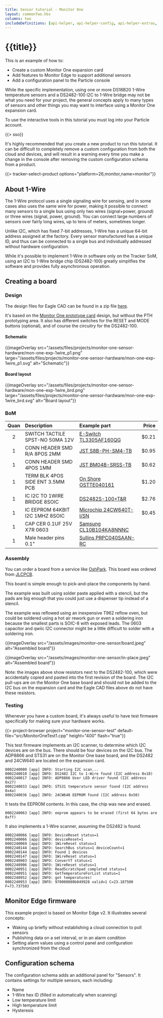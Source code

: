 ```yaml
---
title: Sensor tutorial - Monitor One
layout: commonTwo.hbs
columns: two
includeDefinitions: [api-helper, api-helper-config, api-helper-extras, api-helper-json, api-helper-projects, api-helper-tracker, codemirror, zip]
---
```



# {{title}}

This is an example of how to:

- Create a custom Monitor One expansion card
- Add features to Monitor Edge to support additional sensors
- Add a configuration panel to the Particle console

While the specific implementation, using one or more DS18B20 1-Wire temperature sensors and a DS2482-100 I2C to 1-Wire bridge 
may not be what you need for your project, the general concepts apply to many types of sensors and other things you may
want to interface using a Monitor One expansion card.

To use the interactive tools in this tutorial you must log into your Particle account.

{{> sso}}

It's highly recommended that you create a new product to run this tutorial. It can be difficult to completely remove 
a custom configuration from both the cloud and devices, and will result in a warning every time you make a change in the 
console after removing the custom configuration schema from a product.

{{> tracker-select-product options="platform=26,monitor,name=monitor"}}

## About 1-Wire

The 1-Wire protocol uses a single signaling wire for sensing, and in some cases also uses the same wire for power, making it 
possible to connect many sensors to a single bus using only two wires (signal+power, ground) or three wires (signal, power, ground).
You can connect large numbers of sensors over fairly long wires, up to tens of meters, sometimes longer.

Unlike I2C, which has fixed 7-bit addresses, 1-Wire has a unique 64-bit address assigned at the factory. Every sensor 
manufactured has a unique ID, and thus can be connected to a single bus and individually addressed without hardware configuration.

While it's possible to implement 1-Wire in software only on the Tracker SoM, using an I2C to 1-Wire bridge chip (DS2482-100) 
greatly simplifies the software and provides fully asynchronous operation. 

## Creating a board


### Design

The design files for Eagle CAD can be found in a zip file [here](/assets/files/projects/monitor-one-sensor-hardware.zip).

It's based on the [Monitor One prototype card](https://github.com/particle-iot/monitor-one) design, but without the PTH prototyping area. It also has different switches for the RESET and MODE buttons (optional), and of course the circuitry for the DS2482-100.

#### Schematic 
{{imageOverlay src="/assets/files/projects/monitor-one-sensor-hardware/mon-one-exp-1wire_p1.png" large="/assets/files/projects/monitor-one-sensor-hardware/mon-one-exp-1wire_p1.svg" alt="Schematic"}}

#### Board layout

{{imageOverlay src="/assets/files/projects/monitor-one-sensor-hardware/mon-one-exp-1wire_brd.png" large="/assets/files/projects/monitor-one-sensor-hardware/mon-one-exp-1wire_brd.svg" alt="Board layout"}}


### BoM

| Quan | Description | Example part | Price |
| :---: | :--- | :--- | ---: |
| 2 | SWITCH TACTILE SPST-NO 50MA 12V | [E-Switch TL3305AF160QG](https://www.digikey.com/product-detail/en/e-switch/TL3305AF160QG/EG5350CT-ND/5816195) | $0.21|
| 1 | CONN HEADER SMD R/A 8POS 2MM | [JST S8B-PH-SM4-TB](https://www.digikey.com/en/products/detail/jst-sales-america-inc/S8B-PH-SM4-TB/926661) | $0.95| 
| 1 | CONN HEADER SMD 4POS 1MM | [JST BM04B-SRSS-TB](https://www.digikey.com/en/products/detail/jst-sales-america-inc/BM04B-SRSS-TB/926696) | $0.62 |
| 1 | TERM BLK 4POS SIDE ENT 3.5MM PCB | [On Shore OSTTE040161](https://www.digikey.com/en/products/detail/on-shore-technology-inc/OSTTE040161/614586) | $1.20 |
| 1 | IC I2C TO 1WIRE BRIDGE 8SOIC | [DS2482S-100+T&R](https://www.digikey.com/en/products/detail/analog-devices-inc-maxim-integrated/DS2482S-100-T-R/1197436) | $2.76 |
| 1 | IC EEPROM 64KBIT I2C 1MHZ 8SOIC | [Microchip 24CW640T-I/SN](https://www.digikey.com/en/products/detail/microchip-technology/24CW640T-I-SN/8594950) | $0.45 |
| 1 | CAP CER 0.1UF 25V X7R 0603 | [Samsung CL10B104KA8NNNC](https://www.digikey.com/product-detail/en/samsung-electro-mechanics/CL10B104KA8NNNC/1276-1006-1-ND/3889092) | |
| 1 | Male header pins 0.1" | [Sullins PRPC040SAAN-RC](https://www.digikey.com/product-detail/en/PRPC040SAAN-RC/S1011EC-40-ND/2775214) | |


### Assembly

You can order a board from a service like [OshPark](https://oshpark.com). This board was ordered from [JLCPCB](https://jlcpcb.com).

This board is simple enough to pick-and-place the components by hand.

The example was built using solder paste applied with a stencil, but the pads are big enough that you could just use a dispenser tip instead of a stencil.

The example was reflowed using an inexpensive T962 reflow oven, but could be soldered using a hot air rework gun or even a soldering iron because the smallest parts is SOIC-8 with exposed leads. The 0603 capacitor and qwiic I2C connector might be a little difficult to solder with a soldering iron.

{{imageOverlay src="/assets/images/monitor-one-sensor/board.jpeg" alt="Assembled board"}}

{{imageOverlay src="/assets/images/monitor-one-sensor/in-place.jpeg" alt="Assembled board"}}

Note: the images above show resistors next to the DS2482-100, which were accidentally copied and pasted into the first revision of the board. The I2C pull-ups are on the Monitor One base board and should not be added to the I2C bus on the expansion card and the Eagle CAD files above do not have these resistors.

### Testing

Whenever you have a custom board, it's always useful to have test firmware specifically for making sure your hardware works.

{{> project-browser project="monitor-one-sensor-test" default-file="src/MonitorOneTest1.cpp" height="400" flash="true"}}


This test firmware implements an I2C scanner, to determine which I2C devices are on the bus. There should be four devices on the I2C bus. 
The ADP8866 and STS31 are on the Monitor One base board, and the DS2482 and 24CW640 are located on the expansion card.

```
0002240000 [app] INFO: Starting I2C scan...
0002240010 [app] INFO: DS2482 I2C to 1-Wire found (I2C address 0x18)
0002240017 [app] INFO: ADP8866 User LED driver found (I2C address 0x27)
0002240033 [app] INFO: STS31 temperature sensor found (I2C address 0x4a)
0002240036 [app] INFO: 24CW640 EEPROM found (I2C address 0x50)
```

It tests the EEPROM contents. In this case, the chip was new and erased.

```
0002240063 [app] INFO: eeprom appears to be erased (first 64 bytes are 0xff)
```

It also implements a 1-Wire scanner, assuming the DS2482 is found.

```
0002240066 [app] INFO: DeviceReset status=1
0002240066 [app] INFO: deviceReset=1
0002240069 [app] INFO: 1WireReset status=1
0002240144 [app] INFO: SearchBus status=1 deviceCount=1
0002240144 [app] INFO: Found 1 devices
0002240147 [app] INFO: 1WireReset status=1
0002240903 [app] INFO: ConvertT status=1
0002240906 [app] INFO: 1WireReset status=1
0002240951 [app] INFO: ReadScratchpad completed status=1
0002240951 [app] INFO: GetTemperatureForList status=1
0002240952 [app] INFO: got temperatures!
0002240953 [app] INFO: 970000080b049928 valid=1 C=23.187500 F=73.737503
```


## Monitor Edge firmware

This example project is based on Monitor Edge v2. It illustrates several concepts:

- Waking up briefly without establishing a cloud connection to poll sensors
- Publishing data on a set interval, or in an alarm condition
- Setting alarm values using a control panel and configuration synchronized from the cloud


## Configuration schema

The configuration schema adds an additional panel for "Sensors". It contains settings for multiple sensors, each including:

- Name
- 1-Wire hex ID (filled in automatically when scanning)
- Low temperature limit
- High temperature limit
- Hysteresis

